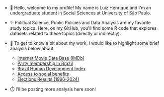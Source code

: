 - 👋 Hello, welcome to my profile! My name is Luiz Henrique and I'm an undergraduate student in Social Sciences at University of São Paulo. 

- ✨ Political Science, Public Policies and Data Analysis are my favorite study topics. Here, on my GitHub, you'll find some R code that explores datasets related to these topics (directly or indirectly).

- 👀 To get to know a bit about my work, I would like to highlight some brief analysis below about:
  - [Internet Movie Data Base (IMDb)](https://luizhenriquesb.github.io/explorando-IMDb/)
  - [Party membership in Brazil](https://luizhenriquesb.github.io/filiacao-partidaria-br-202307/)
  - [Brazil Human Development Index](https://luizhenriquesb.github.io/DataViz-de-olho-no-idhm/)
  - [Access to social benefits](https://luizhenriquesb.github.io/cgu_beneficios_sociais/)
  - [Elections Results (1996-2024)](https://luizhenriquesb.github.io/resultado-eleicoes-br/)
 
- ⏱️ I'll be posting more analysis here soon!
<!---
luizhenriquesb/luizhenriquesb is a ✨ special ✨ repository because its `README.md` (this file) appears on your GitHub profile.
You can click the Preview link to take a look at your changes.
--->
